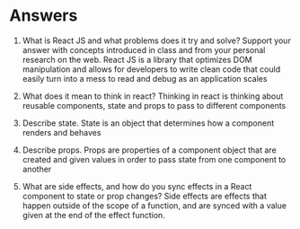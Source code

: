 # Answers

1. What is React JS and what problems does it try and solve? Support your answer with concepts introduced in class and from your personal research on the web.
    React JS is a library that optimizes DOM manipulation and allows for developers to write clean code that could easily turn into a mess to read and debug 
    as an application scales

1. What does it mean to think in react?
    Thinking in react is thinking about reusable components, state and props to pass to different components 

1. Describe state.
    State is an object that determines how a component renders and behaves

1. Describe props.
    Props are properties of a component object that are created and given values in order to pass state from one component to another

1. What are side effects, and how do you sync effects in a React component to state or prop changes?
    Side effects are effects that happen outside of the scope of a function, and are synced with a value given at the end of the effect function.
